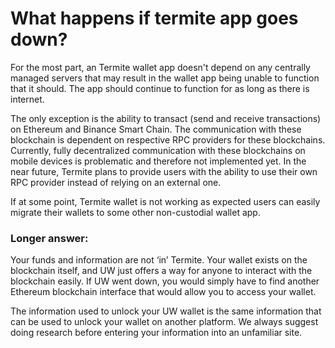 # What happens if termite app goes down?

For the most part, an Termite wallet app doesn't depend on any centrally managed servers that may result in the wallet app being unable to function that it should. The app should continue to function for as long as there is internet.

The only exception is the ability to transact (send and receive transactions) on Ethereum and Binance Smart Chain. The communication with these blockchain is dependent on respective RPC providers for these blockchains. Currently, fully decentralized communication with these blockchains on mobile devices is problematic and therefore not implemented yet. In the near future, Termite plans to provide users with the ability to use their own RPC provider instead of relying on an external one.

If at some point, Termite wallet is not working as expected users can easily migrate their wallets to some other non-custodial wallet app.

### Longer answer:

Your funds and information are not ‘in’ Termite. Your wallet exists on the blockchain itself, and UW just offers a way for anyone to interact with the blockchain easily. If UW went down, you would simply have to find another Ethereum blockchain interface that would allow you to access your wallet.

The information used to unlock your UW wallet is the same information that can be used to unlock your wallet on another platform. We always suggest doing research before entering your information into an unfamiliar site.
